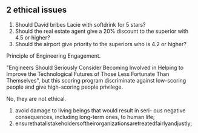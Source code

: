 ## 2 ethical issues

1. Should David bribes Lacie with softdrink for 5 stars?
2. Should the real estate agent give a 20% discount to the superior with 4.5 or higher?
3. Should the airport give priority to the superiors who is 4.2 or higher?



Principle of Engineering Engagement. 

"Engineers Should Seriously Consider Becoming Involved in Helping to Improve the Technological Futures of Those Less Fortunate Than Themselves", but this scoring program discriminate against low-scoring people and give high-scoring people privilege.



No, they are not ethical.



1. avoid damage to living beings that would result in seri- ous negative consequences, including long-term ones, to human life; 
2. ensurethatallstakeholdersoftheirorganizationsaretreatedfairlyandjustly; 

